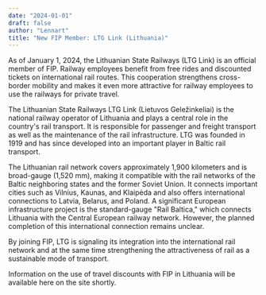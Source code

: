 ```yaml
---
date: "2024-01-01"
draft: false
author: "Lennart"
title: "New FIP Member: LTG Link (Lithuania)"
---
```


As of January 1, 2024, the Lithuanian State Railways (LTG Link) is an official member of FIP. Railway employees benefit from free rides and discounted tickets on international rail routes. This cooperation strengthens cross-border mobility and makes it even more attractive for railway employees to use the railways for private travel.

The Lithuanian State Railways LTG Link (Lietuvos Geležinkeliai) is the national railway operator of Lithuania and plays a central role in the country's rail transport. It is responsible for passenger and freight transport as well as the maintenance of the rail infrastructure. LTG was founded in 1919 and has since developed into an important player in Baltic rail transport.

The Lithuanian rail network covers approximately 1,900 kilometers and is broad-gauge (1,520 mm), making it compatible with the rail networks of the Baltic neighboring states and the former Soviet Union. It connects important cities such as Vilnius, Kaunas, and Klaipėda and also offers international connections to Latvia, Belarus, and Poland. A significant European infrastructure project is the standard-gauge "Rail Baltica," which connects Lithuania with the Central European railway network. However, the planned completion of this international connection remains unclear.

By joining FIP, LTG is signaling its integration into the international rail network and at the same time strengthening the attractiveness of rail as a sustainable mode of transport.

Information on the use of travel discounts with FIP in Lithuania will be available here on the site shortly.